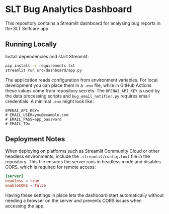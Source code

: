 # SLT Bug Analytics Dashboard

This repository contains a Streamlit dashboard for analysing bug reports in the SLT Selfcare app.

## Running Locally

Install dependencies and start Streamlit:

```bash
pip install -r requirements.txt
streamlit run src/dashboard/app.py
```

The application reads configuration from environment variables. For local
development you can place them in a `.env` file, while in GitHub Actions these
values come from repository secrets. The `OPENAI_API_KEY` is used by the data
processing scripts and `bug_email_notifier.py` requires email credentials. A minimal `.env` might look like:

```env
OPENAI_API_KEY=
# EMAIL_USER=you@example.com
# EMAIL_PASS=app_password
# EMAIL_TO=
```

## Deployment Notes

When deploying on platforms such as Streamlit Community Cloud or other headless environments, include the `.streamlit/config.toml` file in the repository. This file ensures the server runs in headless mode and disables CORS, which is required for remote access:

```toml
[server]
headless = true
enableCORS = false
```

Having these settings in place lets the dashboard start automatically without needing a browser on the server and prevents CORS issues when accessing the app.
